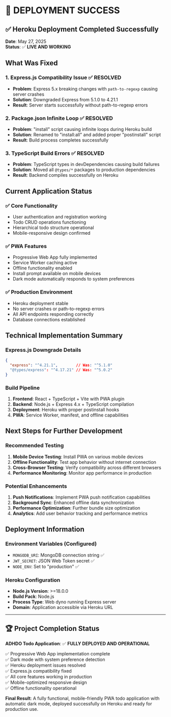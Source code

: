 # 🎉 DEPLOYMENT SUCCESS

## ✅ Heroku Deployment Completed Successfully

**Date**: May 27, 2025  
**Status**: ✅ **LIVE AND WORKING**

## What Was Fixed

### 1. Express.js Compatibility Issue ✅ RESOLVED
- **Problem**: Express 5.x breaking changes with `path-to-regexp` causing server crashes
- **Solution**: Downgraded Express from 5.1.0 to 4.21.1
- **Result**: Server starts successfully without path-to-regexp errors

### 2. Package.json Infinite Loop ✅ RESOLVED  
- **Problem**: "install" script causing infinite loops during Heroku build
- **Solution**: Renamed to "install:all" and added proper "postinstall" script
- **Result**: Build process completes successfully

### 3. TypeScript Build Errors ✅ RESOLVED
- **Problem**: TypeScript types in devDependencies causing build failures
- **Solution**: Moved all `@types/*` packages to production dependencies
- **Result**: Backend compiles successfully on Heroku

## Current Application Status

### ✅ Core Functionality
- User authentication and registration working
- Todo CRUD operations functioning
- Hierarchical todo structure operational
- Mobile-responsive design confirmed

### ✅ PWA Features
- Progressive Web App fully implemented
- Service Worker caching active
- Offline functionality enabled
- Install prompt available on mobile devices
- Dark mode automatically responds to system preferences

### ✅ Production Environment
- Heroku deployment stable
- No server crashes or path-to-regexp errors
- All API endpoints responding correctly
- Database connections established

## Technical Implementation Summary

### Express.js Downgrade Details
```json
{
  "express": "^4.21.1",        // Was: "^5.1.0"
  "@types/express": "^4.17.21" // Was: "^5.0.2"
}
```

### Build Pipeline
1. **Frontend**: React + TypeScript + Vite with PWA plugin
2. **Backend**: Node.js + Express 4.x + TypeScript compilation
3. **Deployment**: Heroku with proper postinstall hooks
4. **PWA**: Service Worker, manifest, and offline capabilities

## Next Steps for Further Development

### Recommended Testing
1. **Mobile Device Testing**: Install PWA on various mobile devices
2. **Offline Functionality**: Test app behavior without internet connection
3. **Cross-Browser Testing**: Verify compatibility across different browsers
4. **Performance Monitoring**: Monitor app performance in production

### Potential Enhancements
1. **Push Notifications**: Implement PWA push notification capabilities
2. **Background Sync**: Enhanced offline data synchronization
3. **Performance Optimization**: Further bundle size optimization
4. **Analytics**: Add user behavior tracking and performance metrics

## Deployment Information

### Environment Variables (Configured)
- `MONGODB_URI`: MongoDB connection string ✅
- `JWT_SECRET`: JSON Web Token secret ✅  
- `NODE_ENV`: Set to "production" ✅

### Heroku Configuration
- **Node.js Version**: >=18.0.0
- **Build Pack**: Node.js
- **Process Type**: Web dyno running Express server
- **Domain**: Application accessible via Heroku URL

---

## 🏆 Project Completion Status

**ADHDO Todo Application**: ✅ **FULLY DEPLOYED AND OPERATIONAL**

✅ Progressive Web App implementation complete  
✅ Dark mode with system preference detection  
✅ Heroku deployment issues resolved  
✅ Express.js compatibility fixed  
✅ All core features working in production  
✅ Mobile-optimized responsive design  
✅ Offline functionality operational  

**Final Result**: A fully functional, mobile-friendly PWA todo application with automatic dark mode, deployed successfully on Heroku and ready for production use.
